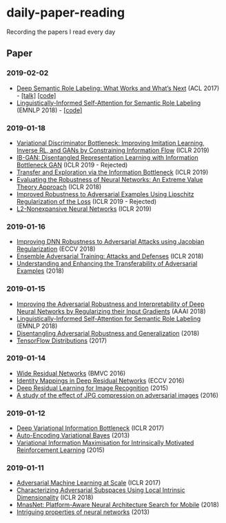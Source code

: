 # daily-paper-reading
Recording the papers I read every day

## Paper

### 2019-02-02
- [Deep Semantic Role Labeling: What Works and What’s Next](http://aclweb.org/anthology/P17-1044) (ACL 2017) - [[talk]](https://www.youtube.com/watch?v=aptipHMTmmk) [[code]](https://github.com/luheng/deep_srl)
- [Linguistically-Informed Self-Attention for Semantic Role Labeling](https://arxiv.org/pdf/1804.08199.pdf) (EMNLP 2018) - [[code]](https://github.com/strubell/LISA)

### 2019-01-18
- [Variational Discriminator Bottleneck: Improving Imitation Learning, Inverse RL, and GANs by Constraining Information Flow](https://openreview.net/forum?id=HyxPx3R9tm) (ICLR 2019)
- [IB-GAN: Disentangled Representation Learning with Information Bottleneck GAN](https://openreview.net/forum?id=ryljV2A5KX) (ICLR 2019 - Rejected) 
- [Transfer and Exploration via the Information Bottleneck](https://openreview.net/forum?id=HyxPx3R9tm) (ICLR 2019)
- [Evaluating the Robustness of Neural Networks: An Extreme Value Theory Approach](https://openreview.net/forum?id=BkUHlMZ0b&noteId=Hyc-dnN6f&noteId=SkzxpFrpz) (ICLR 2018)
- [Improved Robustness to Adversarial Examples Using Lipschitz Regularization of the Loss](https://openreview.net/forum?id=HkxAisC9FQ) (ICLR 2019 - Rejected)
- [L2-Nonexpansive Neural Networks](https://openreview.net/forum?id=ByxGSsR9FQ) (ICLR 2019)

### 2019-01-16
- [Improving DNN Robustness to Adversarial Attacks using Jacobian Regularization](https://arxiv.org/abs/1803.08680) (ECCV 2018)
- [Ensemble Adversarial Training: Attacks and Defenses](https://arxiv.org/abs/1705.07204) (ICLR 2018)
- [Understanding and Enhancing the Transferability of Adversarial Examples](https://arxiv.org/abs/1802.09707) (2018)

### 2019-01-15
- [Improving the Adversarial Robustness and Interpretability of Deep Neural Networks by Regularizing their Input Gradients](https://arxiv.org/abs/1711.09404) (AAAI 2018)
- [Linguistically-Informed Self-Attention for Semantic Role Labeling](https://arxiv.org/abs/1804.08199) (EMNLP 2018)
- [Disentangling Adversarial Robustness and Generalization](https://arxiv.org/abs/1812.00740) (2018)
- [TensorFlow Distributions](https://arxiv.org/pdf/1711.10604) (2017)


### 2019-01-14
- [Wide Residual Networks](https://arxiv.org/abs/1605.07146) (BMVC 2016)
- [Identity Mappings in Deep Residual Networks](https://arxiv.org/abs/1603.05027) (ECCV 2016)
- [Deep Residual Learning for Image Recognition](https://arxiv.org/abs/1512.03385) (2015)
- [A study of the effect of JPG compression on adversarial images](https://arxiv.org/pdf/1608.00853.pdf) (2016)


### 2019-01-12
- [Deep Variational Information Bottleneck](https://arxiv.org/abs/1612.00410) (ICLR 2017)
- [Auto-Encoding Variational Bayes](https://arxiv.org/abs/1312.6114) (2013)
- [Variational Information Maximisation for Intrinsically Motivated Reinforcement Learning](https://arxiv.org/abs/1509.08731) (2015)


### 2019-01-11
- [Adversarial Machine Learning at Scale](https://arxiv.org/abs/1611.01236) (ICLR 2017)
- [Characterizing Adversarial Subspaces Using Local Intrinsic Dimensionality](https://arxiv.org/abs/1801.02613) (ICLR 2018)
- [MnasNet: Platform-Aware Neural Architecture Search for Mobile](https://arxiv.org/abs/1807.11626) (2018)
- [Intriguing properties of neural networks](https://arxiv.org/abs/1312.6199) (2013)


